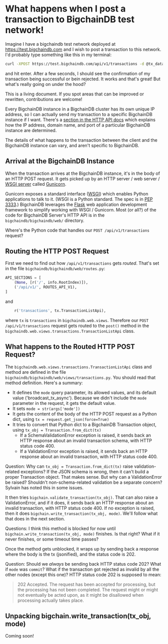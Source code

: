 # What happens when I post a transaction to BigchainDB test network!

Imagine I have a bigchaindb test network deployed at https://test.bigchaindb.com and I wish to post a transaction to this network.
I'd probably type something like this in my terminal:

```bash
curl -XPOST https://test.bigchaindb.com/api/v1/transactions -d @tx_data.json
```

and hit enter. After a few seconds, I should see the confirmation of my transaction being successful or bein rejected. It works and that's great! But what's really going on under the hood?

This is a living document. If you spot areas that can be improved or rewritten, contributions are welcome!

Every BigchainDB instance in a BigchainDB cluster has its own unique IP address, so I can actually send my transaction to a specific BigchainDB instance if I want. There's a [section in the HTTP API docs](https://docs.bigchaindb.com/projects/server/en/latest/http-client-server-api.html#determining-the-api-root-url) which explains how the IP address, domain name, and port of a particular BigchainDB instance are determined.

The details of what happens to the transaction between the client and the BigchainDB instance can vary, and aren't specific to BigchainDB.

## Arrival at the BigchainDB Instance

When the transaction arrives at the BigchainDB instance, it's in the body of an HTTP POST request. It gets picked up by an HTTP server / web server / [WSGI server]((https://www.fullstackpython.com/wsgi-servers.html)) called [Gunicorn](http://gunicorn.org/).

Gunicorn exposes a standard interface ([WSGI](https://www.fullstackpython.com/wsgi-servers.html)) which enables Python applications to talk to it. (WSGI is a Python standard. The spec is in [PEP 3333](https://www.python.org/dev/peps/pep-3333/).) BigchainDB leverages the [Flask](http://flask.pocoo.org/) web application development framework to simplify working with WSGI / Gunicorn. Most (or all?) of the code for BigchainDB Server's HTTP API is in the `bigchaindb/bigchaindb/web/` directory.

Where's the Python code that handles our `POST /api/v1/transactions` request?

## Routing the HTTP POST Request

First we need to find out how `/api/v1/transactions` gets _routed_. That's set in the file `bigchaindb/bigchaindb/web/routes.py`:

```python
API_SECTIONS = [
    (None, [r('/', info.RootIndex)]),
    ('/api/v1/', ROUTES_API_V1),
]
```

and

```python
    r('transactions', tx.TransactionListApi),
```

where `tx` is `transactions` in `bigchaindb.web.views`. Therefore our `POST /api/v1/transactions` request gets routed to the `post()` method in the `bigchaindb.web.views.transactions.TransactionListApi` class.

## What happens to the Routed HTTP POST Request?

The `bigchaindb.web.views.transactions.TransactionListApi` class and method are defined in the file `bigchaindb/bigchaindb/web/views/transactions.py`. You should read that method definition. Here's a summary:

- It defines the `mode` query parameter, its allowed values, and its default value ('broadcast_tx_async'). Because we didn't include the `mode` parameter in the request, it gets the default value.
- It sets `mode = str(args['mode'])`
- It gets the content of the body of the HTTP POST request as a Python dict, using `tx = request.get_json(force=True)`
- It tries to convert that Python dict to a BigchainDB Transaction object, using `tx_obj = Transaction.from_dict(tx)`
  - If a SchemaValidationError exception is raised, it sends back an HTTP response about an invalid transaction schema, with HTTP status code 400.
  - If a ValidationError exception is raised, it sends back an HTTP response about an invalid transaction, with HTTP status code 400.

Question: Why can `tx_obj = Transaction.from_dict(tx)` raise validation-related exceptions? If the JSON schema is wrong, then it can't build a proper Transaction object. That makes sense. But why can a ValidationError be raised? Shouldn't non-schema-related validation be a separate concern? Sylvain has noted this in some issues.

It then tries `bigchain.validate_transaction(tx_obj)`. That can also raise a ValidationError, and if it does, it sends back an HTTP response about an invalid transaction, with HTTP status code 400. If no exception is raised, then it does `bigchain.write_transaction(tx_obj, mode)`. We'll follow what that does in the next section.

Questions: I think this method is blocked for now until `bigchain.write_transaction(tx_obj, mode)` finishes. Is that right? What if it never finishes, or some timeout time passes?

Once the method gets unblocked, it wraps up by sending back a response where the body is the tx (jsonified), and the status code is 202.

Question: Should we _always_ be sending back HTTP status code 202? What if `mode` was `commit`? What if the transaction got rejected as invalid by all the other nodes (except this one)? HTTP status code 202 is supposed to mean:

> 202 Accepted. The request has been accepted for processing, but the processing has not been completed. The request might or might not eventually be acted upon, as it might be disallowed when processing actually takes place.

## Unpacking bigchain.write_transaction(tx_obj, mode)

Coming soon!
